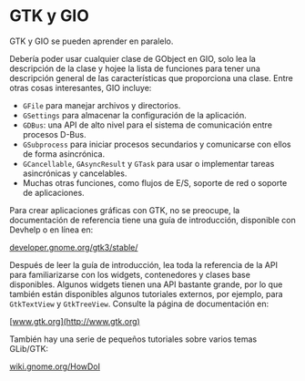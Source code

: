 # GTK y GIO

GTK y GIO se pueden aprender en paralelo.

Debería poder usar cualquier clase de GObject en GIO, solo lea la descripción de la clase y hojee la lista de funciones para tener una descripción general de las características que proporciona una clase. Entre otras cosas interesantes, GIO incluye:

* `GFile` para manejar archivos y directorios.
* `GSettings` para almacenar la configuración de la aplicación.
* `GDBus`: una API de alto nivel para el sistema de comunicación entre procesos D-Bus.
* `GSubprocess` para iniciar procesos secundarios y comunicarse con ellos de forma asincrónica.
* `GCancellable`, `GAsyncResult` y `GTask` para usar o implementar tareas asincrónicas y cancelables.
* Muchas otras funciones, como flujos de E/S, soporte de red o soporte de aplicaciones.

Para crear aplicaciones gráficas con GTK, no se preocupe, la documentación de referencia tiene una guía de introducción, disponible con Devhelp o en línea en:


[developer.gnome.org/gtk3/stable/](https://developer.gnome.org/gtk3/stable/)

Después de leer la guía de introducción, lea toda la referencia de la API para familiarizarse con los widgets, contenedores y clases base disponibles. Algunos widgets tienen una API bastante grande, por lo que también están disponibles algunos tutoriales externos, por ejemplo, para `GtkTextView` y `GtkTreeView`. Consulte la página de documentación en:

[www.gtk.org](http://www.gtk.org)

También hay una serie de pequeños tutoriales sobre varios temas GLib/GTK:

[wiki.gnome.org/HowDoI](https://wiki.gnome.org/HowDoI)
